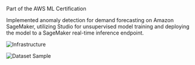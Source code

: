 Part of the AWS ML Certification

Implemented anomaly detection for demand forecasting on Amazon SageMaker, utilizing Studio for unsupervised model training and deploying the model to a SageMaker real-time inference endpoint.

![Infrastructure](https://github.com/marlhex/AmazonSageMaker_UnsupervisedModel_AnomalyDetectionForecast/assets/4165637/2a23717d-391f-480e-9222-2e4d340e4397)


![Dataset Sample](https://github.com/marlhex/AmazonSageMaker_UnsupervisedModel_AnomalyDetectionForecast/assets/4165637/8f5a717c-f76f-4b5f-b148-1c2003133fda)
